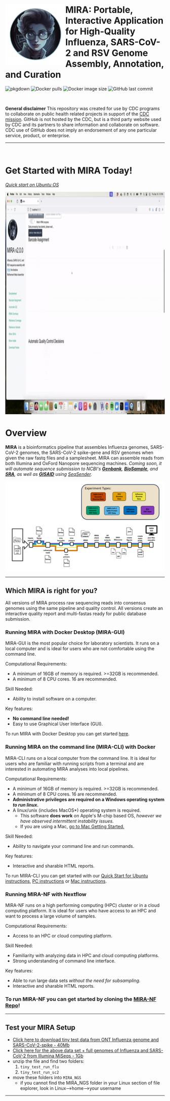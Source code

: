 

# <img src="man/figures/logo.png" align="left" width="190" /> MIRA: Portable, Interactive Application for High-Quality Influenza, SARS-CoV-2 and RSV Genome Assembly, Annotation, and Curation

![pkgdown](https://github.com/cdcgov/mira/workflows/pkgdown/badge.svg)
![Docker pulls](https://img.shields.io/docker/pulls/cdcgov/mira)
![Docker image size](https://img.shields.io/docker/image-size/cdcgov/mira) 
![GitHub last commit](https://img.shields.io/github/last-commit/cdcgov/mira)

<br>

**General disclaimer** This repository was created for use by CDC
programs to collaborate on public health related projects in support of
the [CDC mission](https://www.cdc.gov/about/divisions-offices/index.html).
GitHub is not hosted by the CDC, but is a third party website used by
CDC and its partners to share information and collaborate on software.
CDC use of GitHub does not imply an endorsement of any one particular
service, product, or enterprise.

<hr>
<br>

# Get Started with MIRA Today! 
_[Quick start on Ubuntu OS](./articles/quick-start-ubuntu.html)_

<img src="man/figures/mira-tutorial.gif" alt="Running MIRA" width="800" height="700">


# Overview

**MIRA** is a bioinformatics pipeline that assembles Influenza genomes, SARS-CoV-2 genomes, 
the SARS-CoV-2 spike-gene and RSV genomes when given the raw fastq files and a samplesheet. 
MIRA can assemble reads from both Illumina and OxFord Nanopore sequencing machines. _Coming soon, 
it will automate sequence submission to NCBI's [**Genbank**](https://www.ncbi.nlm.nih.gov/genbank/), [**BioSample**](https://www.ncbi.nlm.nih.gov/biosample/), and [**SRA**](https://www.ncbi.nlm.nih.gov/sra/), as well 
as [**GISAID**](https://gisaid.org/) using [SeqSender](https://cdcgov.github.io/seqsender/)._

![](man/figures/MIRA_flowchart_pptx.png)

<hr>

## Which MIRA is right for you?
All versions of MIRA process raw sequencing reads into 
consensus genomes using the same pipeline and quality control. All versions create an interactive
quality report and multi-fastas ready for public database submission.

### Running MIRA with Docker Desktop (MIRA-GUI)
MIRA-GUI is the most popular choice for laboratory scientists. It runs on a local computer and is 
ideal for users who are not comfortable using the command line. 

Computational Requirements:

- A minimum of 16GB of memory is required. >=32GB is recommended.
- A minimum of 8 CPU cores. 16 are recommended.

Skill Needed:

- Ability to install software on a computer.

Key features:

- **No command line needed!**
- Easy to use Graphical User Interface (GUI).

To run MIRA with Docker Desktop you can get started [here](./articles/mira-dd-getting-started.html).

### Running MIRA on the command line (MIRA-CLI) with Docker
MIRA-CLI runs on a local computer from the command line. It is ideal for users who are familiar with
running scripts from a terminal and are interested in automating MIRA analyses into local pipelines.  

Computational Requirements: 

- A minimum of 16GB of memory is required. >=32GB is recommended.
- A minimum of 8 CPU cores. 16 are recommended.
- **Administrative privileges are required on a Windows operating system _to run linux_.**
- A linux/unix (includes MacOS*) operating system is required.
    - This software **does work** on Apple's M-chip based OS, _however we have observed intermittent instability issues._
    - If you are using a Mac, [go to Mac Getting Started.](./articles/mira-cli-mac-getting-started.html)

Skill Needed:

- Ability to navigate your command line and run commands. 

Key features:

- Interactive and sharable HTML reports.

To run MIRA-CLI you can get started with our [Quick Start for Ubuntu instructions](./articles/quick-start-ubuntu.html), [PC instructions](./articles/getting-started.html) or [Mac instructions](./articles/mira-cli-mac-getting-started.html).

### Running MIRA-NF with Nextflow
MIRA-NF runs on a high performing computing (HPC) cluster or in a cloud computing platform. It is ideal 
for users who have access to an HPC and want to process a large volume of samples.

Computational Requirements:

- Access to an HPC or cloud computing platform.

Skill Needed:

- Familiarity with analyzing data in HPC and cloud computing platforms. 
- Strong understanding of command line interface.

Key features:

- Able to run large data sets _without the need for subsampling._
- Interactive and sharable HTML reports.

### To run MIRA-NF you can get started by cloning the [MIRA-NF Repo](https://github.com/CDCgov/MIRA-NF)!

<hr>

## Test your MIRA Setup
    
- [Click here to download tiny test data from ONT Influenza genome and SARS-CoV-2-spike - 40Mb](https://centersfordiseasecontrol.sharefile.com/d-s839d7319e9b04e2baba07b4d328f02c2)
- [Click here for the above data set + full genomes of Influenza and SARS-CoV-2 from Illumina MiSeqs - 1Gb](https://centersfordiseasecontrol.sharefile.com/d-s3c52c0b25c2243078f506d60bd787c62)
- unzip the file and find two folders:
    1. `tiny_test_run_flu`
    2. `tiny_test_run_sc2`
- move these folders into `MIRA_NGS`
  - if you cannot find the MIRA_NGS folder in your Linux section of file explorer, look in Linux-->home-->your username


<hr>

